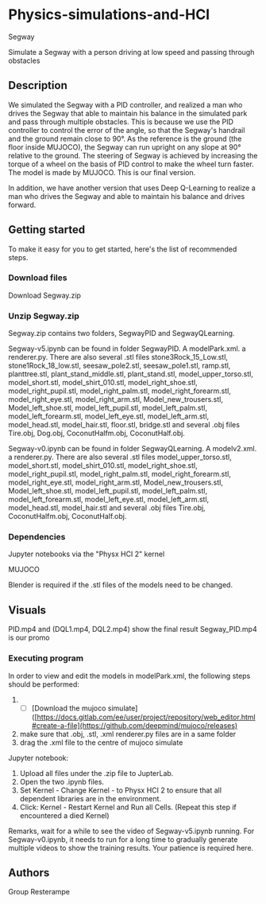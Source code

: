 # Physics-simulations-and-HCI
Segway

Simulate a Segway with a person driving at low speed and passing through obstacles

## Description
We simulated the Segway with a PID controller, and realized a man who drives the Segway that able to maintain his balance in the simulated park and pass through multiple obstacles. This is because we use the PID controller to control the error of the angle, so that the Segway's handrail and the ground remain close to 90°. As the reference is the ground (the floor inside MUJOCO), the Segway can run upright on any slope at 90° relative to the ground. The steering of Segway is achieved by increasing the torque of a wheel on the basis of PID control to make the wheel turn faster. The model is made by MUJOCO. This is our final version.

In addition, we have another version that uses Deep Q-Learning to realize a man who drives the Segway and able to maintain his balance and drives forward.

## Getting started

To make it easy for you to get started, here's the list of recommended steps.

### Download files

Download Segway.zip


### Unzip Segway.zip
Segway.zip contains two folders, SegwayPID and SegwayQLearning.


Segway-v5.ipynb can be found in folder SegwayPID. A modelPark.xml. a renderer.py. There are also several .stl files stone3Rock_15_Low.stl, stone1Rock_18_low.stl, seesaw_pole2.stl, seesaw_pole1.stl, ramp.stl, planttree.stl, plant_stand_middle.stl, plant_stand.stl, model_upper_torso.stl, model_short.stl, model_shirt_010.stl, model_right_shoe.stl, model_right_pupil.stl, model_right_palm.stl, model_right_forearm.stl, model_right_eye.stl, model_right_arm.stl, Model_new_trousers.stl, Model_left_shoe.stl, model_left_pupil.stl, model_left_palm.stl, model_left_forearm.stl, model_left_eye.stl, model_left_arm.stl, model_head.stl, model_hair.stl, floor.stl, bridge.stl  and several .obj files Tire.obj, Dog.obj, CoconutHalfm.obj, CoconutHalf.obj.

Segway-v0.ipynb can be found in folder SegwayQLearning. A modelv2.xml. a renderer.py. There are also several .stl files model_upper_torso.stl, model_short.stl, model_shirt_010.stl, model_right_shoe.stl, model_right_pupil.stl, model_right_palm.stl, model_right_forearm.stl, model_right_eye.stl, model_right_arm.stl, Model_new_trousers.stl, Model_left_shoe.stl, model_left_pupil.stl, model_left_palm.stl, model_left_forearm.stl, model_left_eye.stl, model_left_arm.stl, model_head.stl, model_hair.stl and several .obj files Tire.obj, CoconutHalfm.obj, CoconutHalf.obj.


### Dependencies

Jupyter notebooks via the "Physx HCI 2" kernel

MUJOCO

Blender is required if the .stl files of the models need to be changed.

## Visuals
PID.mp4 and (DQL1.mp4, DQL2.mp4) show the final result
Segway_PID.mp4 is our promo

### Executing program
In order to view and edit the models in modelPark.xml, the following steps should be performed:

1.  - [ ] [Download the mujoco simulate]([https://docs.gitlab.com/ee/user/project/repository/web_editor.html#create-a-file](https://github.com/deepmind/mujoco/releases) 
2.   make sure that .obj, .stl, .xml renderer.py files are in a same folder
3.  drag the .xml file to the centre of mujoco simulate


Jupyter notebook:
1. Upload all files under the .zip file to JupterLab.
2. Open the two .ipynb files. 
3. Set Kernel - Change Kernel - to Physx HCI 2 to ensure that all dependent libraries are in the environment.
4. Click: Kernel - Restart Kernel and Run all Cells. (Repeat this step if encountered a died Kernel)

Remarks, wait for a while to see the video of Segway-v5.ipynb running. For Segway-v0.ipynb, it needs to run for a long time to gradually generate multiple videos to show the training results. Your patience is required here.

## Authors

Group Resterampe

